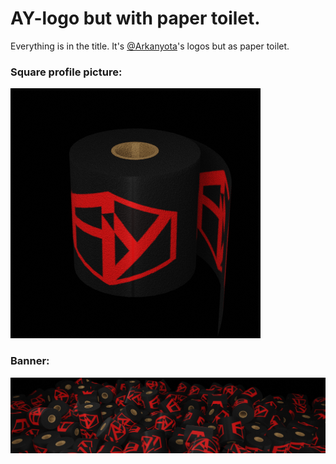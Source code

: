 # AY-logo but with paper toilet.
Everything is in the title. It's [@Arkanyota](https://github.com/arkanyota)'s logos but as paper toilet.
### Square profile picture:
![A render of a toilet paper roll with Arkanyota's black and red logo.](/pq_render_4.png)
### Banner:
![A render of a pile of toilet paper rolls printed with Arkanyota's black and red logo.](/pq_banner.png)
